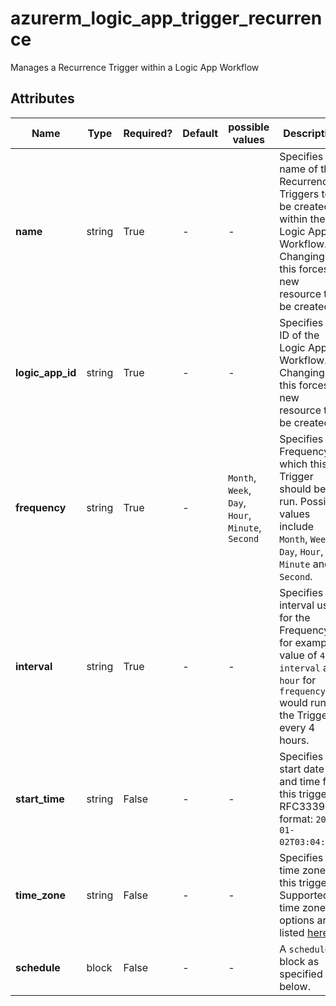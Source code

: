 # azurerm_logic_app_trigger_recurrence

Manages a Recurrence Trigger within a Logic App Workflow

## Attributes

| Name | Type | Required? | Default  | possible values | Description |
| ---- | ---- | --------- | -------- | ----------- | ----------- |
| **name** | string | True | -  |  -  | Specifies the name of the Recurrence Triggers to be created within the Logic App Workflow. Changing this forces a new resource to be created. | 
| **logic_app_id** | string | True | -  |  -  | Specifies the ID of the Logic App Workflow. Changing this forces a new resource to be created. | 
| **frequency** | string | True | -  |  `Month`, `Week`, `Day`, `Hour`, `Minute`, `Second`  | Specifies the Frequency at which this Trigger should be run. Possible values include `Month`, `Week`, `Day`, `Hour`, `Minute` and `Second`. | 
| **interval** | string | True | -  |  -  | Specifies interval used for the Frequency, for example a value of `4` for `interval` and `hour` for `frequency` would run the Trigger every 4 hours. | 
| **start_time** | string | False | -  |  -  | Specifies the start date and time for this trigger in RFC3339 format: `2000-01-02T03:04:05Z`. | 
| **time_zone** | string | False | -  |  -  | Specifies the time zone for this trigger. Supported time zone options are listed [here](https://support.microsoft.com/en-us/help/973627/microsoft-time-zone-index-values) | 
| **schedule** | block | False | -  |  -  | A `schedule` block as specified below. | 

